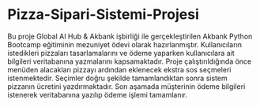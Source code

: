 # Pizza-Sipari-Sistemi-Projesi 
Bu proje Global AI Hub & Akbank işbirliği ile gerçekleştirilen Akbank Python Bootcamp eğitiminin mezuniyet ödevi olarak hazırlanmıştır. Kullanıcıların istedikleri pizzaları tasarlamalarını ve ödeme yaparken kullanıcılara ait bilgileri veritabanına yazmalarını kapsamaktadır. 
Proje çalıştırıldığında önce menüden alacakları pizzayı ardından eklenecek ekstra sos seçmeleri istenmektedir. 
Seçimler doğru şekilde tamamlandıktan sonra sistem pizzanın ücretini yazdırmaktadır. Son aşamada müşterinin ödeme bilgileri istenerek veritabanına yazılıp ödeme işlemi tamamlanır.
